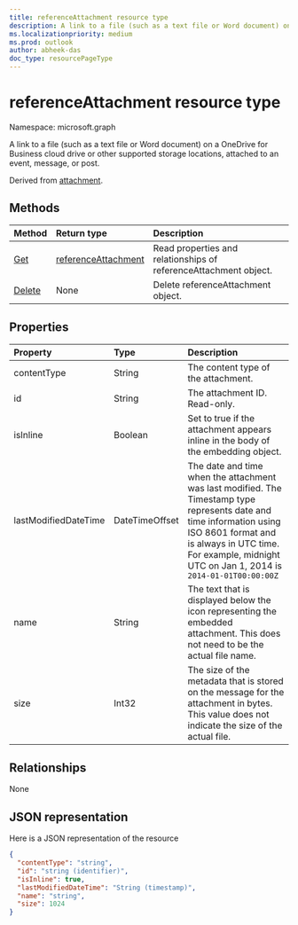 ```yaml
---
title: referenceAttachment resource type
description: A link to a file (such as a text file or Word document) on a OneDrive for Business cloud drive or other supported storage locations, attached to an event, message, or post.
ms.localizationpriority: medium
ms.prod: outlook
author: abheek-das
doc_type: resourcePageType
---
```


# referenceAttachment resource type

Namespace: microsoft.graph

A link to a file (such as a text file or Word document) on a OneDrive for Business cloud drive or other supported storage locations, attached to an event, message, or post.

Derived from [attachment](attachment.md).

## Methods

| Method                                | Return type                                   | Description                                                      |
| :------------------------------------ | :-------------------------------------------- | :--------------------------------------------------------------- |
| [Get](../api/attachment-get.md)       | [referenceAttachment](referenceattachment.md) | Read properties and relationships of referenceAttachment object. |
| [Delete](../api/attachment-delete.md) | None                                          | Delete referenceAttachment object.                               |

## Properties

| Property             | Type           | Description                                                                                                                                                                                                                          |
| :------------------- | :------------- | :----------------------------------------------------------------------------------------------------------------------------------------------------------------------------------------------------------------------------------- |
| contentType          | String         | The content type of the attachment.                                                                                                                                                                                                  |
| id                   | String         | The attachment ID.  Read-only.                                                                                                                                                                                                       |
| isInline             | Boolean        | Set to true if the attachment appears inline in the body of the embedding object.                                                                                                                                                    |
| lastModifiedDateTime | DateTimeOffset | The date and time when the attachment was last modified. The Timestamp type represents date and time information using ISO 8601 format and is always in UTC time. For example, midnight UTC on Jan 1, 2014 is `2014-01-01T00:00:00Z` |
| name                 | String         | The text that is displayed below the icon representing the embedded attachment. This does not need to be the actual file name.                                                                                                       |
| size                 | Int32          | The size of the metadata that is stored on the message for the attachment in bytes. This value does not indicate the size of the actual file.                                                                                        |

## Relationships

None

## JSON representation

Here is a JSON representation of the resource

<!--{
  "blockType": "resource",
  "optionalProperties": [],
  "baseType": "microsoft.graph.attachment",
  "keyProperty":"id",
  "@odata.type": "microsoft.graph.referenceAttachment"
}-->

```json
{
  "contentType": "string",
  "id": "string (identifier)",
  "isInline": true,
  "lastModifiedDateTime": "String (timestamp)",
  "name": "string",
  "size": 1024
}

```

<!-- uuid: 8fcb5dbc-d5aa-4681-8e31-b001d5168d79
2015-10-25 14:57:30 UTC -->

<!-- {
  "type": "#page.annotation",
  "description": "referenceAttachment resource",
  "keywords": "",
  "section": "documentation",
  "tocPath": ""
}-->
